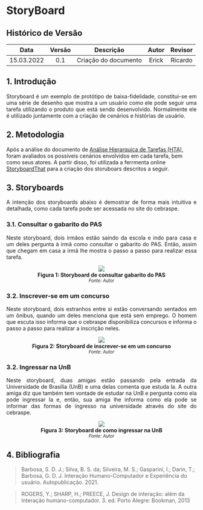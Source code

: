 # StoryBoard

## Histórico de Versão

|    Data    | Versão |      Descrição       |      Autor       | Revisor |
| :--------: | :----: | :------------------: | :--------------: | :-----: |
| 15.03.2022 |  0.1   | Criação do documento | Erick            | Ricardo |

## 1. Introdução

<p align="justify">
Storyboard é um exemplo de protótipo de baixa-fidelidade, constitui-se em uma série de desenho que mostra a um usuário como ele pode seguir uma tarefa utilizando o produto que está sendo desenvolvido. Normalmente ele é utilizado juntamente com a criação de cenários e histórias de usuário.
</p>

## 2. Metodologia

Após a análise do documento de [Análise Hierarquica de Tarefas (HTA)](https://interacao-humano-computador.github.io/2021.2-Cebraspe/An%C3%A1lise_de_requisitos/An%C3%A1lise_de_tarefas/HTA/), foram avaliados os possíveis cenários envolvidos em cada tarefa, bem como seus atores. A partir disso, foi utilizada a ferrmenta online [StoryboardThat](https://www.storyboardthat.com/pt) para a criação dos storuboars descritos a seguir.
  
## 3. Storyboards

<p align="justify">
A intenção dos storyboards abaixo é demostrar de forma mais intuitiva e detalhada, como cada tarefa pode ser acessada no site do cebraspe.
</p>

### 3.1. Consultar o gabarito do PAS

<p align="justify">
Neste storyboard, dois irmãos estão saindo da escola e indo para casa e um deles pergunta à irmã como consultar o gabarito do PAS. Então, assim que chegam em casa a irmã lhe mostra o passo a passo para realizar essa tarefa.
</p>

<p align="center">
<img src="https://user-images.githubusercontent.com/48844857/158478990-9eaaa54e-26ab-4a39-b18c-95393adc4cfb.png">
  <br><b>Figura 1: Storyboard de consultar gabarito do PAS</b>
  <br><small><i>Fonte: Autor</i></small>
</p>

### 3.2. Inscrever-se em um concurso

<p align="justify">
Neste storyboard, dois estranhos entre si estão conversando sentados em um ônibus, quando um deles menciona que está sem emprego. O homem que escuta isso informa que o cebraspe disponibiliza concursos e informa o passo a passo para realizar a inscrição neles.
</p>

<p align="center">
<img src="https://user-images.githubusercontent.com/48844857/158479608-845ff2e7-d591-4360-b51a-fc455c16e8f3.png">
  <br><b>Figura 2: Storyboard de inscrever-se em um concurso</b>
  <br><small><i>Fonte: Autor</i></small>
</p>

### 3.2. Ingressar na UnB

<p align="justify">
Neste storyboard, duas amigas estão passando pela entrada da Universidade de Brasília (UnB) e uma delas comenta que estuda la. A outra amiga diz que também tem vontade de estudar na UnB e pergunta como ela pode ingressar la e, então, sua amiga lhe informa como ela pode se informar das formas de ingresso na universidade através do site do cebraspe. 
</p>

<p align="center">
<img src="https://user-images.githubusercontent.com/48844857/158480080-291d31be-e8f9-4b26-a6c0-4e82c81521ee.png">
  <br><b>Figura 3: Storyboard de como ingressar na UnB</b>
  <br><small><i>Fonte: Autor</i></small>
</p>

## 4. Bibliografia

> Barbosa, S. D. J.; Silva, B. S. da; Silveira, M. S.; Gasparini, I.; Darin, T.; Barbosa, G. D. J. Interação Humano-Computador e Experiência do usuário. Autopublicação. 2021.

> ROGERS, Y.; SHARP, H.; PREECE, J. Design de interação: além da Interação humano-computador. 3. ed. Porto Alegre: Bookman, 2013
